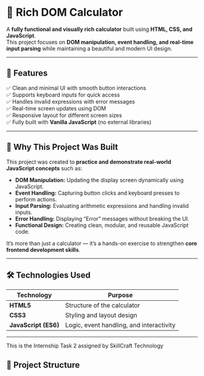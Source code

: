 # 🧮 Rich DOM Calculator

A **fully functional and visually rich calculator** built using **HTML, CSS, and JavaScript**.  
This project focuses on **DOM manipulation, event handling, and real-time input parsing** while maintaining a beautiful and modern UI design.

---

## 🌟 Features

✅ Clean and minimal UI with smooth button interactions  
✅ Supports keyboard inputs for quick access  
✅ Handles invalid expressions with error messages  
✅ Real-time screen updates using DOM  
✅ Responsive layout for different screen sizes  
✅ Fully built with **Vanilla JavaScript** (no external libraries)

---

## 🧠 Why This Project Was Built

This project was created to **practice and demonstrate real-world JavaScript concepts** such as:

- **DOM Manipulation:** Updating the display screen dynamically using JavaScript.
- **Event Handling:** Capturing button clicks and keyboard presses to perform actions.
- **Input Parsing:** Evaluating arithmetic expressions and handling invalid inputs.
- **Error Handling:** Displaying “Error” messages without breaking the UI.
- **Functional Design:** Creating clean, modular, and reusable JavaScript code.

It’s more than just a calculator — it’s a hands-on exercise to strengthen **core frontend development skills**.

---

## 🛠️ Technologies Used

| Technology | Purpose |
|-------------|----------|
| **HTML5** | Structure of the calculator |
| **CSS3** | Styling and layout design |
| **JavaScript (ES6)** | Logic, event handling, and interactivity |

---
This is the Internship Task 2 assigned by SkillCraft Technology
## 📁 Project Structure

